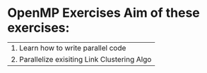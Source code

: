 <h1>OpenMP Exercises<j2>
Aim of these exercises:
<table>
<tr><td>1. Learn how to write parallel code</td></tr>
<tr><td>2. Parallelize exisiting Link Clustering Algo</td></tr> 
</table>

